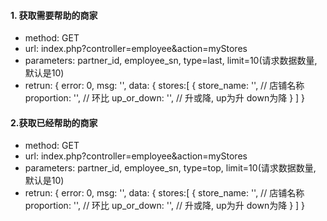 #### 1. 获取需要帮助的商家

* method: GET
* url: index.php?controller=employee&action=myStores
* parameters: partner\_id, employee\_sn, type=last, limit=10\(请求数据数量, 默认是10\)
* retrun: 
  {
    error: 0,
    msg: '',
    data: {
    stores:[
        {
            store_name: '', // 店铺名称
            proportion: '',  // 环比
            up_or_down: '',  // 升或降, up为升 down为降
        }
    ] 
  }


#### 2.获取已经帮助的商家

* method: GET
* url: index.php?controller=employee&action=myStores
* parameters: partner\_id, employee\_sn, type=top, limit=10\(请求数据数量, 默认是10\)
* retrun: 
  {
    error: 0,
    msg: '',
    data: {
    stores:[
        {
            store_name: '',  // 店铺名称
            proportion: '',  // 环比
            up_or_down: '',  // 升或降, up为升 down为降
        }
    ] 
  }


